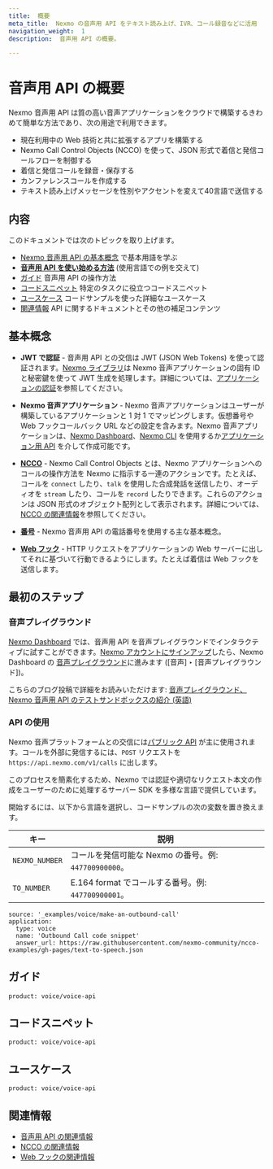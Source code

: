 ```yaml
---
title:  概要
meta_title:  Nexmo の音声用 API をテキスト読み上げ、IVR、コール録音などに活用
navigation_weight:  1
description:  音声用 API の概要。

---
```



音声用 API の概要
===========

Nexmo 音声用 API は質の高い音声アプリケーションをクラウドで構築するきわめて簡単な方法であり、次の用途で利用できます。

* 現在利用中の Web 技術と共に拡張するアプリを構築する
* Nexmo Call Control Objects (NCCO) を使って、JSON 形式で着信と発信コールフローを制御する
* 着信と発信コールを録音・保存する
* カンファレンスコールを作成する
* テキスト読み上げメッセージを性別やアクセントを変えて40言語で送信する

内容
---

このドキュメントでは次のトピックを取り上げます。

* [Nexmo 音声用 API の基本概念](#concepts) で基本用語を学ぶ
* [**音声用 API を使い始める方法**](#getting-started) (使用言語での例を交えて)
* [ガイド](#guides) 音声用 API の操作方法
* [コードスニペット](#code-snippets) 特定のタスクに役立つコードスニペット
* [ユースケース](#use-cases) コードサンプルを使った詳細なユースケース
* [関連情報](#reference) API に関するドキュメントとその他の補足コンテンツ

基本概念
----

* **JWT で認証** - 音声用 API との交信は JWT (JSON Web Tokens) を使って認証されます。[Nexmo ライブラリ](/tools)は Nexmo 音声アプリケーションの固有 ID と秘密鍵を使って JWT 生成を処理します。詳細については、[アプリケーションの認証](/concepts/guides/authentication)を参照してください。

* **Nexmo 音声アプリケーション** - Nexmo 音声アプリケーションはユーザーが構築しているアプリケーションと 1 対 1 でマッピングします。仮想番号や Web フックコールバック URL などの設定を含みます。Nexmo 音声アプリケーションは、[Nexmo Dashboard](https://dashboard.nexmo.com/sign-in)、[Nexmo CLI](/tools) を使用するか[アプリケーション用 API](/concepts/guides/applications) を介して作成可能です。

* **[NCCO](/voice/voice-api/ncco-reference)** - Nexmo Call Control Objects とは、Nexmo アプリケーションへのコールの操作方法を Nexmo に指示する一連のアクションです。たとえば、コールを `connect` したり、`talk` を使用した合成発話を送信したり、オーディオを `stream` したり、コールを `record` したりできます。これらのアクションは JSON 形式のオブジェクト配列として表示されます。詳細については、[NCCO の関連情報](/voice/voice-api/ncco-reference)を参照してください。

* **[番号](/voice/voice-api/guides/numbers)** - Nexmo 音声用 API の電話番号を使用する主な基本概念。

* **[Web フック](/concepts/guides/webhooks)** - HTTP リクエストをアプリケーションの Web サーバーに出してそれに基づいて行動できるようにします。たとえば着信は Web フックを送信します。

最初のステップ
-------

### 音声プレイグラウンド

[Nexmo Dashboard](https://dashboard.nexmo.com) では、音声用 API を音声プレイグラウンドでインタラクティブに試すことができます。[Nexmo アカウントにサインアップ](https://dashboard.nexmo.com/signup)したら、Nexmo Dashboard の [音声プレイグラウンド](https://dashboard.nexmo.com/voice/playground)に進みます ([音声] ‣ [音声プレイグラウンド])。

こちらのブログ投稿で詳細をお読みいただけます: [音声プレイグラウンド、Nexmo 音声用 API のテストサンドボックスの紹介 (英語)](https://www.nexmo.com/legacy-blog/2017/12/12/voice-playground-testing-sandbox-nexmo-voice-apps/)

### API の使用

Nexmo 音声プラットフォームとの交信には[パブリック API](/voice/voice-api/api-reference) が主に使用されます。コールを外部に発信するには、`POST` リクエストを `https://api.nexmo.com/v1/calls` に出します。

このプロセスを簡素化するため、Nexmo では認証や適切なリクエスト本文の作成をユーザーのために処理するサーバー SDK を多様な言語で提供しています。

開始するには、以下から言語を選択し、コードサンプルの次の変数を置き換えます。

キー | 説明
-- | --
`NEXMO_NUMBER` | コールを発信可能な Nexmo の番号。例: `447700900000`。
`TO_NUMBER` | E.164 format でコールする番号。例: `447700900001`。

```code_snippets
source: '_examples/voice/make-an-outbound-call'
application:
  type: voice
  name: 'Outbound Call code snippet'
  answer_url: https://raw.githubusercontent.com/nexmo-community/ncco-examples/gh-pages/text-to-speech.json
```

ガイド
---

```concept_list
product: voice/voice-api
```

コードスニペット
--------

```code_snippet_list
product: voice/voice-api
```

ユースケース
------

```use_cases
product: voice/voice-api
```

関連情報
----

* [音声用 API の関連情報](/api/voice)
* [NCCO の関連情報](/voice/voice-api/ncco-reference)
* [Web フックの関連情報](/voice/voice-api/webhook-reference)


